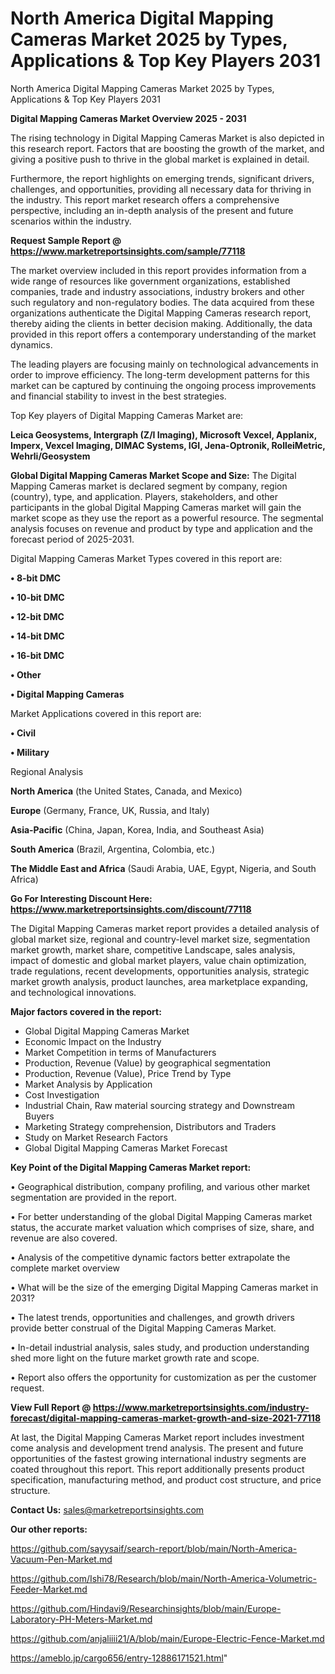 # North America Digital Mapping Cameras Market 2025 by Types, Applications & Top Key Players 2031
North America Digital Mapping Cameras Market 2025 by Types, Applications & Top Key Players 2031

<Strong> Digital Mapping Cameras Market Overview 2025 - 2031</strong>

The rising technology in Digital Mapping Cameras Market is also depicted in this research report. Factors that are boosting the growth of the market, and giving a positive push to thrive in the global market is explained in detail.

Furthermore, the report highlights on emerging trends, significant drivers, challenges, and opportunities, providing all necessary data for thriving in the industry. This report market research offers a comprehensive perspective, including an in-depth analysis of the present and future scenarios within the industry.

<strong>Request Sample Report @ <a href=https://www.marketreportsinsights.com/sample/77118>https://www.marketreportsinsights.com/sample/77118</a></strong>

The market overview included in this report provides information from a wide range of resources like government organizations, established companies, trade and industry associations, industry brokers and other such regulatory and non-regulatory bodies. The data acquired from these organizations authenticate the Digital Mapping Cameras research report, thereby aiding the clients in better decision making. Additionally, the data provided in this report offers a contemporary understanding of the market dynamics.

The leading players are focusing mainly on technological advancements in order to improve efficiency. The long-term development patterns for this market can be captured by continuing the ongoing process improvements and financial stability to invest in the best strategies.

Top Key players of Digital Mapping Cameras Market are:

<strong>Leica Geosystems, Intergraph (Z/I Imaging), Microsoft Vexcel, Applanix, Imperx, Vexcel Imaging, DIMAC Systems, IGI, Jena-Optronik, RolleiMetric, Wehrli/Geosystem</strong>

<strong><b>Global Digital Mapping Cameras Market Scope and Size:</b></strong>
The Digital Mapping Cameras market is declared segment by company, region (country), type, and application. Players, stakeholders, and other participants in the global Digital Mapping Cameras market will gain the market scope as they use the report as a powerful resource. The segmental analysis focuses on revenue and product by type and application and the forecast period of 2025-2031.

Digital Mapping Cameras Market Types covered in this report are:

<strong>• 8-bit DMC

• 10-bit DMC

• 12-bit DMC

• 14-bit DMC

• 16-bit DMC

• Other

• Digital Mapping Cameras</strong>

Market Applications covered in this report are:

<strong>• Civil

• Military</strong> 

Regional Analysis

<strong>North America</strong> (the United States, Canada, and Mexico)

<strong>Europe</strong> (Germany, France, UK, Russia, and Italy)

<strong>Asia-Pacific</strong> (China, Japan, Korea, India, and Southeast Asia)

<strong>South America</strong> (Brazil, Argentina, Colombia, etc.)

<strong>The Middle East and Africa</strong> (Saudi Arabia, UAE, Egypt, Nigeria, and South Africa)

<strong>Go For Interesting Discount Here: <a href=https://www.marketreportsinsights.com/discount/77118>https://www.marketreportsinsights.com/discount/77118</a></strong>

The Digital Mapping Cameras market report provides a detailed analysis of global market size, regional and country-level market size, segmentation market growth, market share, competitive Landscape, sales analysis, impact of domestic and global market players, value chain optimization, trade regulations, recent developments, opportunities analysis, strategic market growth analysis, product launches, area marketplace expanding, and technological innovations.

<strong><b>Major factors covered in the report:</b></strong>
<ul>
  <li>Global Digital Mapping Cameras Market </li>
  <li>Economic Impact on the Industry</li>
  <li>Market Competition in terms of Manufacturers</li>
  <li>Production, Revenue (Value) by geographical segmentation</li>
  <li>Production, Revenue (Value), Price Trend by Type</li>
  <li>Market Analysis by Application</li>
  <li>Cost Investigation</li>
  <li>Industrial Chain, Raw material sourcing strategy and Downstream Buyers</li>
  <li>Marketing Strategy comprehension, Distributors and Traders</li>
  <li>Study on Market Research Factors</li>
  <li>Global Digital Mapping Cameras Market Forecast</li>
</ul>

<strong><b>Key Point of the Digital Mapping Cameras Market report:</b></strong>

• Geographical distribution, company profiling, and various other market segmentation are provided in the report.

• For better understanding of the global Digital Mapping Cameras market status, the accurate market valuation which comprises of size, share, and revenue are also covered.

• Analysis of the competitive dynamic factors better extrapolate the complete market overview

• What will be the size of the emerging Digital Mapping Cameras market in 2031?

• The latest trends, opportunities and challenges, and growth drivers provide better construal of the Digital Mapping Cameras Market.

• In-detail industrial analysis, sales study, and production understanding shed more light on the future market growth rate and scope.

• Report also offers the opportunity for customization as per the customer request.

<strong><b>View Full Report @ <a href=https://www.marketreportsinsights.com/industry-forecast/digital-mapping-cameras-market-growth-and-size-2021-77118>https://www.marketreportsinsights.com/industry-forecast/digital-mapping-cameras-market-growth-and-size-2021-77118</a></b></strong>


At last, the Digital Mapping Cameras Market report includes investment come analysis and development trend analysis. The present and future opportunities of the fastest growing international industry segments are coated throughout this report. This report additionally presents product specification, manufacturing method, and product cost structure, and price structure.

<strong>Contact Us:</strong>
sales@marketreportsinsights.com

<strong>Our other reports:</strong>

<a href=https://github.com/sayysaif/search-report/blob/main/North-America-Vacuum-Pen-Market.md>https://github.com/sayysaif/search-report/blob/main/North-America-Vacuum-Pen-Market.md</a>

<a href=https://github.com/Ishi78/Research/blob/main/North-America-Volumetric-Feeder-Market.md>https://github.com/Ishi78/Research/blob/main/North-America-Volumetric-Feeder-Market.md</a>

<a href=https://github.com/Hindavi9/Researchinsights/blob/main/Europe-Laboratory-PH-Meters-Market.md>https://github.com/Hindavi9/Researchinsights/blob/main/Europe-Laboratory-PH-Meters-Market.md</a>

<a href=https://github.com/anjaliiii21/A/blob/main/Europe-Electric-Fence-Market.md>https://github.com/anjaliiii21/A/blob/main/Europe-Electric-Fence-Market.md</a>

<a href=https://ameblo.jp/cargo656/entry-12886171521.html>https://ameblo.jp/cargo656/entry-12886171521.html</a>"
